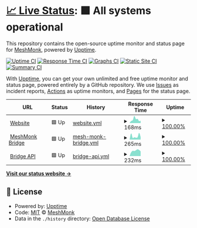 # [📈 Live Status](https://status.meshmonk.com): <!--live status--> **🟩 All systems operational**

This repository contains the open-source uptime monitor and status page for [MeshMonk](https://meshmonk.com), powered by [Upptime](https://github.com/upptime/upptime).

[![Uptime CI](https://github.com/meshmonk/status/workflows/Uptime%20CI/badge.svg)](https://github.com/meshmonk/status/actions?query=workflow%3A%22Uptime+CI%22)
[![Response Time CI](https://github.com/meshmonk/status/workflows/Response%20Time%20CI/badge.svg)](https://github.com/meshmonk/status/actions?query=workflow%3A%22Response+Time+CI%22)
[![Graphs CI](https://github.com/meshmonk/status/workflows/Graphs%20CI/badge.svg)](https://github.com/meshmonk/status/actions?query=workflow%3A%22Graphs+CI%22)
[![Static Site CI](https://github.com/meshmonk/status/workflows/Static%20Site%20CI/badge.svg)](https://github.com/meshmonk/status/actions?query=workflow%3A%22Static+Site+CI%22)
[![Summary CI](https://github.com/meshmonk/status/workflows/Summary%20CI/badge.svg)](https://github.com/meshmonk/status/actions?query=workflow%3A%22Summary+CI%22)

With [Upptime](https://upptime.js.org), you can get your own unlimited and free uptime monitor and status page, powered entirely by a GitHub repository. We use [Issues](https://github.com/meshmonk/status/issues) as incident reports, [Actions](https://github.com/meshmonk/status/actions) as uptime monitors, and [Pages](https://status.meshmonk.com) for the status page.

<!--start: status pages-->
<!-- This summary is generated by Upptime (https://github.com/upptime/upptime) -->
<!-- Do not edit this manually, your changes will be overwritten -->
<!-- prettier-ignore -->
| URL | Status | History | Response Time | Uptime |
| --- | ------ | ------- | ------------- | ------ |
| <img alt="" src="https://icons.duckduckgo.com/ip3/meshmonk.com.ico" height="13"> [Website](https://meshmonk.com) | 🟩 Up | [website.yml](https://github.com/meshmonk/status/commits/HEAD/history/website.yml) | <details><summary><img alt="Response time graph" src="./graphs/website/response-time-week.png" height="20"> 168ms</summary><br><a href="https://status.meshmonk.com/history/website"><img alt="Response time 142" src="https://img.shields.io/endpoint?url=https%3A%2F%2Fraw.githubusercontent.com%2Fmeshmonk%2Fstatus%2FHEAD%2Fapi%2Fwebsite%2Fresponse-time.json"></a><br><a href="https://status.meshmonk.com/history/website"><img alt="24-hour response time 126" src="https://img.shields.io/endpoint?url=https%3A%2F%2Fraw.githubusercontent.com%2Fmeshmonk%2Fstatus%2FHEAD%2Fapi%2Fwebsite%2Fresponse-time-day.json"></a><br><a href="https://status.meshmonk.com/history/website"><img alt="7-day response time 168" src="https://img.shields.io/endpoint?url=https%3A%2F%2Fraw.githubusercontent.com%2Fmeshmonk%2Fstatus%2FHEAD%2Fapi%2Fwebsite%2Fresponse-time-week.json"></a><br><a href="https://status.meshmonk.com/history/website"><img alt="30-day response time 163" src="https://img.shields.io/endpoint?url=https%3A%2F%2Fraw.githubusercontent.com%2Fmeshmonk%2Fstatus%2FHEAD%2Fapi%2Fwebsite%2Fresponse-time-month.json"></a><br><a href="https://status.meshmonk.com/history/website"><img alt="1-year response time 142" src="https://img.shields.io/endpoint?url=https%3A%2F%2Fraw.githubusercontent.com%2Fmeshmonk%2Fstatus%2FHEAD%2Fapi%2Fwebsite%2Fresponse-time-year.json"></a></details> | <details><summary><a href="https://status.meshmonk.com/history/website">100.00%</a></summary><a href="https://status.meshmonk.com/history/website"><img alt="All-time uptime 100.00%" src="https://img.shields.io/endpoint?url=https%3A%2F%2Fraw.githubusercontent.com%2Fmeshmonk%2Fstatus%2FHEAD%2Fapi%2Fwebsite%2Fuptime.json"></a><br><a href="https://status.meshmonk.com/history/website"><img alt="24-hour uptime 100.00%" src="https://img.shields.io/endpoint?url=https%3A%2F%2Fraw.githubusercontent.com%2Fmeshmonk%2Fstatus%2FHEAD%2Fapi%2Fwebsite%2Fuptime-day.json"></a><br><a href="https://status.meshmonk.com/history/website"><img alt="7-day uptime 100.00%" src="https://img.shields.io/endpoint?url=https%3A%2F%2Fraw.githubusercontent.com%2Fmeshmonk%2Fstatus%2FHEAD%2Fapi%2Fwebsite%2Fuptime-week.json"></a><br><a href="https://status.meshmonk.com/history/website"><img alt="30-day uptime 100.00%" src="https://img.shields.io/endpoint?url=https%3A%2F%2Fraw.githubusercontent.com%2Fmeshmonk%2Fstatus%2FHEAD%2Fapi%2Fwebsite%2Fuptime-month.json"></a><br><a href="https://status.meshmonk.com/history/website"><img alt="1-year uptime 100.00%" src="https://img.shields.io/endpoint?url=https%3A%2F%2Fraw.githubusercontent.com%2Fmeshmonk%2Fstatus%2FHEAD%2Fapi%2Fwebsite%2Fuptime-year.json"></a></details>
| <img alt="" src="https://icons.duckduckgo.com/ip3/bridge.meshmonk.com.ico" height="13"> [MeshMonk Bridge](https://bridge.meshmonk.com) | 🟩 Up | [mesh-monk-bridge.yml](https://github.com/meshmonk/status/commits/HEAD/history/mesh-monk-bridge.yml) | <details><summary><img alt="Response time graph" src="./graphs/mesh-monk-bridge/response-time-week.png" height="20"> 265ms</summary><br><a href="https://status.meshmonk.com/history/mesh-monk-bridge"><img alt="Response time 244" src="https://img.shields.io/endpoint?url=https%3A%2F%2Fraw.githubusercontent.com%2Fmeshmonk%2Fstatus%2FHEAD%2Fapi%2Fmesh-monk-bridge%2Fresponse-time.json"></a><br><a href="https://status.meshmonk.com/history/mesh-monk-bridge"><img alt="24-hour response time 77" src="https://img.shields.io/endpoint?url=https%3A%2F%2Fraw.githubusercontent.com%2Fmeshmonk%2Fstatus%2FHEAD%2Fapi%2Fmesh-monk-bridge%2Fresponse-time-day.json"></a><br><a href="https://status.meshmonk.com/history/mesh-monk-bridge"><img alt="7-day response time 265" src="https://img.shields.io/endpoint?url=https%3A%2F%2Fraw.githubusercontent.com%2Fmeshmonk%2Fstatus%2FHEAD%2Fapi%2Fmesh-monk-bridge%2Fresponse-time-week.json"></a><br><a href="https://status.meshmonk.com/history/mesh-monk-bridge"><img alt="30-day response time 254" src="https://img.shields.io/endpoint?url=https%3A%2F%2Fraw.githubusercontent.com%2Fmeshmonk%2Fstatus%2FHEAD%2Fapi%2Fmesh-monk-bridge%2Fresponse-time-month.json"></a><br><a href="https://status.meshmonk.com/history/mesh-monk-bridge"><img alt="1-year response time 244" src="https://img.shields.io/endpoint?url=https%3A%2F%2Fraw.githubusercontent.com%2Fmeshmonk%2Fstatus%2FHEAD%2Fapi%2Fmesh-monk-bridge%2Fresponse-time-year.json"></a></details> | <details><summary><a href="https://status.meshmonk.com/history/mesh-monk-bridge">100.00%</a></summary><a href="https://status.meshmonk.com/history/mesh-monk-bridge"><img alt="All-time uptime 99.99%" src="https://img.shields.io/endpoint?url=https%3A%2F%2Fraw.githubusercontent.com%2Fmeshmonk%2Fstatus%2FHEAD%2Fapi%2Fmesh-monk-bridge%2Fuptime.json"></a><br><a href="https://status.meshmonk.com/history/mesh-monk-bridge"><img alt="24-hour uptime 100.00%" src="https://img.shields.io/endpoint?url=https%3A%2F%2Fraw.githubusercontent.com%2Fmeshmonk%2Fstatus%2FHEAD%2Fapi%2Fmesh-monk-bridge%2Fuptime-day.json"></a><br><a href="https://status.meshmonk.com/history/mesh-monk-bridge"><img alt="7-day uptime 100.00%" src="https://img.shields.io/endpoint?url=https%3A%2F%2Fraw.githubusercontent.com%2Fmeshmonk%2Fstatus%2FHEAD%2Fapi%2Fmesh-monk-bridge%2Fuptime-week.json"></a><br><a href="https://status.meshmonk.com/history/mesh-monk-bridge"><img alt="30-day uptime 100.00%" src="https://img.shields.io/endpoint?url=https%3A%2F%2Fraw.githubusercontent.com%2Fmeshmonk%2Fstatus%2FHEAD%2Fapi%2Fmesh-monk-bridge%2Fuptime-month.json"></a><br><a href="https://status.meshmonk.com/history/mesh-monk-bridge"><img alt="1-year uptime 99.99%" src="https://img.shields.io/endpoint?url=https%3A%2F%2Fraw.githubusercontent.com%2Fmeshmonk%2Fstatus%2FHEAD%2Fapi%2Fmesh-monk-bridge%2Fuptime-year.json"></a></details>
| <img alt="" src="https://icons.duckduckgo.com/ip3/api.meshmonk.com.ico" height="13"> [Bridge API](https://api.meshmonk.com/ping) | 🟩 Up | [bridge-api.yml](https://github.com/meshmonk/status/commits/HEAD/history/bridge-api.yml) | <details><summary><img alt="Response time graph" src="./graphs/bridge-api/response-time-week.png" height="20"> 232ms</summary><br><a href="https://status.meshmonk.com/history/bridge-api"><img alt="Response time 191" src="https://img.shields.io/endpoint?url=https%3A%2F%2Fraw.githubusercontent.com%2Fmeshmonk%2Fstatus%2FHEAD%2Fapi%2Fbridge-api%2Fresponse-time.json"></a><br><a href="https://status.meshmonk.com/history/bridge-api"><img alt="24-hour response time 271" src="https://img.shields.io/endpoint?url=https%3A%2F%2Fraw.githubusercontent.com%2Fmeshmonk%2Fstatus%2FHEAD%2Fapi%2Fbridge-api%2Fresponse-time-day.json"></a><br><a href="https://status.meshmonk.com/history/bridge-api"><img alt="7-day response time 232" src="https://img.shields.io/endpoint?url=https%3A%2F%2Fraw.githubusercontent.com%2Fmeshmonk%2Fstatus%2FHEAD%2Fapi%2Fbridge-api%2Fresponse-time-week.json"></a><br><a href="https://status.meshmonk.com/history/bridge-api"><img alt="30-day response time 220" src="https://img.shields.io/endpoint?url=https%3A%2F%2Fraw.githubusercontent.com%2Fmeshmonk%2Fstatus%2FHEAD%2Fapi%2Fbridge-api%2Fresponse-time-month.json"></a><br><a href="https://status.meshmonk.com/history/bridge-api"><img alt="1-year response time 191" src="https://img.shields.io/endpoint?url=https%3A%2F%2Fraw.githubusercontent.com%2Fmeshmonk%2Fstatus%2FHEAD%2Fapi%2Fbridge-api%2Fresponse-time-year.json"></a></details> | <details><summary><a href="https://status.meshmonk.com/history/bridge-api">100.00%</a></summary><a href="https://status.meshmonk.com/history/bridge-api"><img alt="All-time uptime 100.00%" src="https://img.shields.io/endpoint?url=https%3A%2F%2Fraw.githubusercontent.com%2Fmeshmonk%2Fstatus%2FHEAD%2Fapi%2Fbridge-api%2Fuptime.json"></a><br><a href="https://status.meshmonk.com/history/bridge-api"><img alt="24-hour uptime 100.00%" src="https://img.shields.io/endpoint?url=https%3A%2F%2Fraw.githubusercontent.com%2Fmeshmonk%2Fstatus%2FHEAD%2Fapi%2Fbridge-api%2Fuptime-day.json"></a><br><a href="https://status.meshmonk.com/history/bridge-api"><img alt="7-day uptime 100.00%" src="https://img.shields.io/endpoint?url=https%3A%2F%2Fraw.githubusercontent.com%2Fmeshmonk%2Fstatus%2FHEAD%2Fapi%2Fbridge-api%2Fuptime-week.json"></a><br><a href="https://status.meshmonk.com/history/bridge-api"><img alt="30-day uptime 100.00%" src="https://img.shields.io/endpoint?url=https%3A%2F%2Fraw.githubusercontent.com%2Fmeshmonk%2Fstatus%2FHEAD%2Fapi%2Fbridge-api%2Fuptime-month.json"></a><br><a href="https://status.meshmonk.com/history/bridge-api"><img alt="1-year uptime 100.00%" src="https://img.shields.io/endpoint?url=https%3A%2F%2Fraw.githubusercontent.com%2Fmeshmonk%2Fstatus%2FHEAD%2Fapi%2Fbridge-api%2Fuptime-year.json"></a></details>

<!--end: status pages-->

[**Visit our status website →**](https://status.meshmonk.com)

## 📄 License

- Powered by: [Upptime](https://github.com/upptime/upptime)
- Code: [MIT](./LICENSE) © [MeshMonk](https://meshmonk.com)
- Data in the `./history` directory: [Open Database License](https://opendatacommons.org/licenses/odbl/1-0/)
